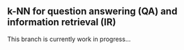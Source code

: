 ## k-NN for question answering (QA) and information retrieval (IR)

This branch is currently work in progress...


